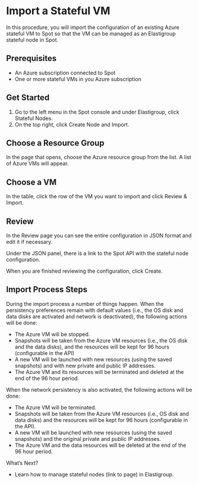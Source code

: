 # Import a Stateful VM

In this procedure, you will import the configuration of an existing Azure stateful VM to Spot so that the VM can be managed as an Elastigroup stateful node in Spot.

## Prerequisites
- An Azure subscription connected to Spot
- One or more stateful VMs in you Azure subscription

## Get Started
1. Go to the left menu in the Spot console and under Elastigroup, click Stateful Nodes.
2. On the top right, click Create Node and Import.



## Choose a Resource Group

In the page that opens, choose the Azure resource group from the list. A list of Azure VMs will appear.



## Choose a VM

In the table, click the row of the VM you want to import and click Review & Import.



## Review

In the Review page you can see the entire configuration in JSON format and edit it if necessary.



Under the JSON panel, there is a link to the Spot API with the stateful node configuration.

When you are finished reviewing the configuration, click Create.

## Import Process Steps

During the import process a number of things happen. When the persistency preferences remain with default values (i.e., the OS disk and data disks are activated and network is deactivated), the following actions will be done:

- The Azure VM will be stopped.
- Snapshots will be taken from the Azure VM resources (i.e., the OS disk and the data disks), and the resources will be kept for 96 hours (configurable in the API)
- A new VM will be launched with new resources (using the saved snapshots) and with new private and public IP addresses.
- The Azure VM and its resources will be terminated and deleted at the end of the 96 hour period.

When the network persistency is also activated, the following actions will be done:

- The Azure VM will be terminated.
- Snapshots will be taken from the Azure VM resources (i.e., OS disk and data disks) and the resources will be kept for 96 hours (configurable in the API).
- A new VM will be launched with new resources (using the saved snapshots) and the original private and public IP addresses.
- The Azure VM and the data resources will be deleted at the end of the 96 hour period.

What’s Next?

- Learn how to manage stateful nodes (link to page) in Elastigroup.
